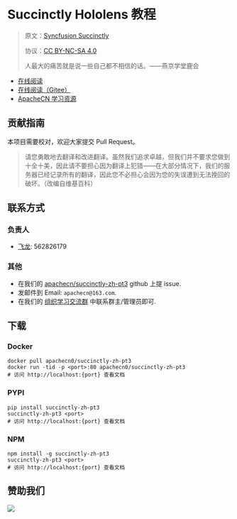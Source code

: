 # Succinctly Hololens 教程

> 原文：[Syncfusion Succinctly](https://www.syncfusion.com/succinctly-free-ebooks)
> 
> 协议：[CC BY-NC-SA 4.0](http://creativecommons.org/licenses/by-nc-sa/4.0/)
> 
> 人最大的痛苦就是说一些自己都不相信的话。——燕京学堂鹿会

* [在线阅读](https://scnc3.apachecn.org)
* [在线阅读（Gitee）](https://apachecn.gitee.io/doc-template/)
* [ApacheCN 学习资源](http://docs.apachecn.org/)

## 贡献指南

本项目需要校对，欢迎大家提交 Pull Request。

> 请您勇敢地去翻译和改进翻译。虽然我们追求卓越，但我们并不要求您做到十全十美，因此请不要担心因为翻译上犯错——在大部分情况下，我们的服务器已经记录所有的翻译，因此您不必担心会因为您的失误遭到无法挽回的破坏。（改编自维基百科）

## 联系方式

### 负责人

* [飞龙](https://github.com/wizardforcel): 562826179

### 其他

*   在我们的 [apachecn/succinctly-zh-pt3](https://github.com/apachecn/succinctly-zh-pt3) github 上提 issue.
*   发邮件到 Email: `apachecn@163.com`.
*   在我们的 [组织学习交流群](https://www.apachecn.org/#/docs/join) 中联系群主/管理员即可.

## 下载

### Docker

```
docker pull apachecn0/succinctly-zh-pt3
docker run -tid -p <port>:80 apachecn0/succinctly-zh-pt3
# 访问 http://localhost:{port} 查看文档
```

### PYPI

```
pip install succinctly-zh-pt3
succinctly-zh-pt3 <port>
# 访问 http://localhost:{port} 查看文档
```

### NPM

```
npm install -g succinctly-zh-pt3
succinctly-zh-pt3 <port>
# 访问 http://localhost:{port} 查看文档
```

## 赞助我们

![](http://data.apachecn.org/img/about/donate.jpg)
